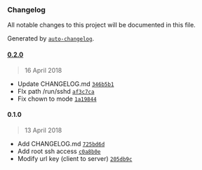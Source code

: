 ### Changelog
All notable changes to this project will be documented in this file.

Generated by [`auto-changelog`](https://github.com/CookPete/auto-changelog).

#### [0.2.0](https://gitlab.com/IsotrolSA/Guadalinfo/ansible-server-role/compare/0.1.0...0.2.0)
> 16 April 2018
- Update CHANGELOG.md [`346b5b1`](https://gitlab.com/IsotrolSA/Guadalinfo/ansible-server-role/commit/346b5b1c2869f8e46f25951667a0a2fafa73b65e)
- FIx path /run/sshd [`af3c7ca`](https://gitlab.com/IsotrolSA/Guadalinfo/ansible-server-role/commit/af3c7ca7bd7d55c98da8884c096069da119f5844)
- Fix chown to mode [`1a19844`](https://gitlab.com/IsotrolSA/Guadalinfo/ansible-server-role/commit/1a19844cee117951244c4dfe634b22d038008263)

#### 0.1.0
> 13 April 2018
- Add CHANGELOG.md [`725bd6d`](https://gitlab.com/IsotrolSA/Guadalinfo/ansible-server-role/commit/725bd6d8c259f77010de34ba29452337571acf48)
- Add root ssh access [`c0a8b0e`](https://gitlab.com/IsotrolSA/Guadalinfo/ansible-server-role/commit/c0a8b0e19f12fcb2ac3434735096f28f292c859b)
- Modify url key (client to server) [`205db9c`](https://gitlab.com/IsotrolSA/Guadalinfo/ansible-server-role/commit/205db9cb82ebac8e1c22f8f25214ec234d63fc20)

